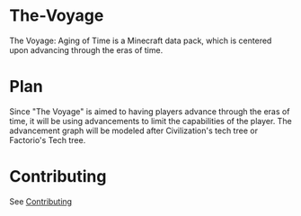 # The-Voyage
The Voyage: Aging of Time is a Minecraft data pack, which is centered upon advancing through the eras of time.

# Plan
Since "The Voyage" is aimed to having players advance through the eras of time, it will be using advancements to limit the capabilities of the player. The advancement graph will be modeled after Civilization's tech tree or Factorio's Tech tree.

# Contributing
See [Contributing](./CONTRIBUTE.md)
